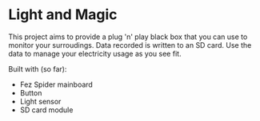 # Light and Magic

This project aims to provide a plug 'n' play black box that you can use to monitor your surroudings. Data recorded is written to an SD card. Use the data to manage your electricity usage as you see fit.

Built with (so far):

* Fez Spider mainboard
* Button
* Light sensor
* SD card module
